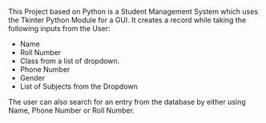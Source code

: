 This Project based on Python is a Student Management System which uses the Tkinter Python Module for a GUI.
It creates a record while taking the following inputs from the User:
- Name
- Roll Number
- Class from a list of dropdown.
- Phone Number
- Gender
- List of Subjects from the Dropdown

The user can also search for an entry from the database by either using Name, Phone Number or Roll Number.
